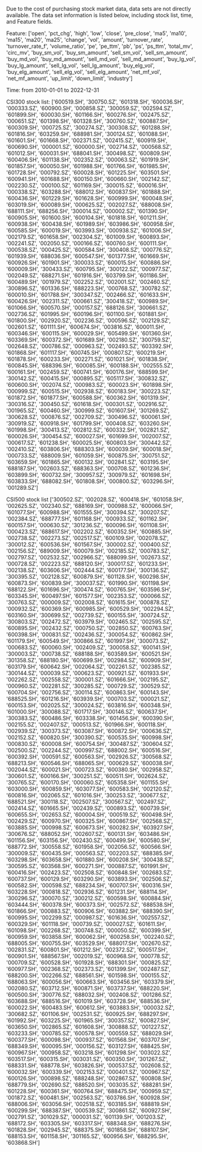 Due to the cost of purchasing stock market data, data sets are not directly available. The data set information is listed below, including stock list, time, and Feature fields.

Feature: ['open', 'pct_chg', 'high', 'low', 'close', 'pre_close', 'ma5', 'ma10',
       'ma15', 'ma20', 'ma25', 'change', 'vol', 'amount', 'turnover_rate',
       'turnover_rate_f', 'volume_ratio', 'pe', 'pe_ttm', 'pb', 'ps', 'ps_ttm',
       'total_mv', 'circ_mv', 'buy_sm_vol', 'buy_sm_amount', 'sell_sm_vol',
       'sell_sm_amount', 'buy_md_vol', 'buy_md_amount', 'sell_md_vol',
       'sell_md_amount', 'buy_lg_vol', 'buy_lg_amount', 'sell_lg_vol',
       'sell_lg_amount', 'buy_elg_vol', 'buy_elg_amount', 'sell_elg_vol',
       'sell_elg_amount', 'net_mf_vol', 'net_mf_amount', 'up_limit',
       'down_limit', 'industry']

Time: from 2010-01-01 to 2022-12-31

CSI300 stock list:
['600519.SH',
 '300750.SZ',
 '601318.SH',
 '600036.SH',
 '000333.SZ',
 '600900.SH',
 '000858.SZ',
 '300059.SZ',
 '002594.SZ',
 '601899.SH',
 '600030.SH',
 '601166.SH',
 '600276.SH',
 '002475.SZ',
 '000651.SZ',
 '601398.SH',
 '601328.SH',
 '300760.SZ',
 '600887.SH',
 '600309.SH',
 '000725.SZ',
 '300274.SZ',
 '300308.SZ',
 '601288.SH',
 '601816.SH',
 '603259.SH',
 '688981.SH',
 '300124.SZ',
 '601088.SH',
 '601601.SH',
 '601668.SH',
 '002371.SZ',
 '002415.SZ',
 '600919.SH',
 '600690.SH',
 '000001.SZ',
 '600000.SH',
 '002714.SZ',
 '000568.SZ',
 '601012.SH',
 '600031.SH',
 '688041.SH',
 '300498.SZ',
 '600809.SH',
 '600406.SH',
 '601138.SH',
 '002352.SZ',
 '000063.SZ',
 '601919.SH',
 '601857.SH',
 '600050.SH',
 '601988.SH',
 '601766.SH',
 '601985.SH',
 '601728.SH',
 '000792.SZ',
 '600028.SH',
 '601225.SH',
 '603501.SH',
 '600941.SH',
 '601688.SH',
 '600150.SH',
 '600660.SH',
 '002142.SZ',
 '002230.SZ',
 '000100.SZ',
 '601169.SH',
 '300015.SZ',
 '600016.SH',
 '000338.SZ',
 '603288.SH',
 '688012.SH',
 '600837.SH',
 '601888.SH',
 '600436.SH',
 '601229.SH',
 '601628.SH',
 '600999.SH',
 '600048.SH',
 '603019.SH',
 '600089.SH',
 '000625.SZ',
 '002027.SZ',
 '688008.SH',
 '688111.SH',
 '688256.SH',
 '300014.SZ',
 '000002.SZ',
 '601390.SH',
 '600905.SH',
 '601600.SH',
 '600104.SH',
 '601818.SH',
 '601211.SH',
 '600938.SH',
 '600438.SH',
 '601989.SH',
 '603986.SH',
 '600958.SH',
 '600585.SH',
 '600019.SH',
 '603993.SH',
 '000938.SZ',
 '601006.SH',
 '002179.SZ',
 '601658.SH',
 '002304.SZ',
 '601009.SH',
 '600893.SH',
 '002241.SZ',
 '002050.SZ',
 '000166.SZ',
 '600760.SH',
 '600111.SH',
 '000538.SZ',
 '000425.SZ',
 '600584.SH',
 '300408.SZ',
 '000776.SZ',
 '601939.SH',
 '688036.SH',
 '600547.SH',
 '601377.SH',
 '601669.SH',
 '600926.SH',
 '601901.SH',
 '300033.SZ',
 '600015.SH',
 '600886.SH',
 '600009.SH',
 '300433.SZ',
 '600795.SH',
 '300122.SZ',
 '000977.SZ',
 '002049.SZ',
 '688271.SH',
 '601916.SH',
 '603799.SH',
 '601186.SH',
 '600489.SH',
 '001979.SZ',
 '002252.SZ',
 '002001.SZ',
 '002460.SZ',
 '300896.SZ',
 '601336.SH',
 '688223.SH',
 '000768.SZ',
 '300782.SZ',
 '600010.SH',
 '601788.SH',
 '300347.SZ',
 '002466.SZ',
 '601633.SH',
 '600426.SH',
 '002311.SZ',
 '000661.SZ',
 '300418.SZ',
 '600989.SH',
 '601066.SH',
 '600570.SH',
 '000157.SZ',
 '688126.SH',
 '300661.SZ',
 '002736.SZ',
 '601995.SH',
 '600196.SH',
 '601100.SH',
 '601881.SH',
 '601800.SH',
 '002920.SZ',
 '002236.SZ',
 '000596.SZ',
 '002129.SZ',
 '002601.SZ',
 '601111.SH',
 '600674.SH',
 '003816.SZ',
 '600011.SH',
 '600346.SH',
 '600115.SH',
 '600029.SH',
 '605499.SH',
 '601360.SH',
 '603369.SH',
 '600372.SH',
 '601689.SH',
 '002180.SZ',
 '300759.SZ',
 '002648.SZ',
 '000786.SZ',
 '000963.SZ',
 '002493.SZ',
 '603392.SH',
 '601868.SH',
 '601117.SH',
 '600745.SH',
 '000807.SZ',
 '600219.SH',
 '601878.SH',
 '600233.SH',
 '002271.SZ',
 '601021.SH',
 '601838.SH',
 '600845.SH',
 '688396.SH',
 '600085.SH',
 '600188.SH',
 '002555.SZ',
 '600161.SH',
 '002459.SZ',
 '600741.SH',
 '600176.SH',
 '688599.SH',
 '300142.SZ',
 '600415.SH',
 '000895.SZ',
 '605117.SH',
 '300832.SZ',
 '600600.SH',
 '002074.SZ',
 '000983.SZ',
 '600023.SH',
 '601898.SH',
 '000999.SZ',
 '600515.SH',
 '002938.SZ',
 '600183.SH',
 '300223.SZ',
 '601872.SH',
 '601877.SH',
 '600588.SH',
 '600362.SH',
 '601319.SH',
 '300316.SZ',
 '300450.SZ',
 '601618.SH',
 '000301.SZ',
 '002916.SZ',
 '001965.SZ',
 '600460.SH',
 '300999.SZ',
 '601607.SH',
 '301269.SZ',
 '300628.SZ',
 '000876.SZ',
 '002709.SZ',
 '300496.SZ',
 '600061.SH',
 '300919.SZ',
 '600918.SH',
 '601799.SH',
 '000408.SZ',
 '603260.SH',
 '601998.SH',
 '300413.SZ',
 '002812.SZ',
 '600332.SH',
 '002821.SZ',
 '600026.SH',
 '300454.SZ',
 '600027.SH',
 '601699.SH',
 '002007.SZ',
 '000617.SZ',
 '601238.SH',
 '600025.SH',
 '600803.SH',
 '300442.SZ',
 '002410.SZ',
 '603806.SH',
 '688303.SH',
 '600039.SH',
 '600018.SH',
 '000733.SZ',
 '688009.SH',
 '601059.SH',
 '600875.SH',
 '300751.SZ',
 '603659.SH',
 '601865.SH',
 '600132.SH',
 '002841.SZ',
 '603195.SH',
 '688187.SH',
 '002603.SZ',
 '688363.SH',
 '000708.SZ',
 '601236.SH',
 '603899.SH',
 '600732.SH',
 '300957.SZ',
 '300979.SZ',
 '601698.SH',
 '603833.SH',
 '688082.SH',
 '601808.SH',
 '000800.SZ',
 '603296.SH',
 '001289.SZ']

CSI500 stock list
['300502.SZ',
 '002028.SZ',
 '600418.SH',
 '601058.SH',
 '002625.SZ',
 '002340.SZ',
 '688169.SH',
 '000988.SZ',
 '600066.SH',
 '601077.SH',
 '600988.SH',
 '601555.SH',
 '300394.SZ',
 '300207.SZ',
 '002384.SZ',
 '688777.SH',
 '601168.SH',
 '000933.SZ',
 '601162.SH',
 '600157.SH',
 '000630.SZ',
 '301236.SZ',
 '600096.SH',
 '601108.SH',
 '000423.SZ',
 '688617.SH',
 '002202.SZ',
 '600352.SH',
 '600885.SH',
 '002738.SZ',
 '002273.SZ',
 '002517.SZ',
 '600109.SH',
 '002078.SZ',
 '300012.SZ',
 '600536.SH',
 '601567.SH',
 '300002.SZ',
 '000400.SZ',
 '002156.SZ',
 '689009.SH',
 '600079.SH',
 '002185.SZ',
 '000783.SZ',
 '002797.SZ',
 '002532.SZ',
 '002966.SZ',
 '688099.SH',
 '002673.SZ',
 '000728.SZ',
 '002223.SZ',
 '688120.SH',
 '300017.SZ',
 '601233.SH',
 '002138.SZ',
 '603606.SH',
 '002444.SZ',
 '600177.SH',
 '300136.SZ',
 '300395.SZ',
 '002128.SZ',
 '600879.SH',
 '601128.SH',
 '600298.SH',
 '600873.SH',
 '600839.SH',
 '300037.SZ',
 '601990.SH',
 '601198.SH',
 '688122.SH',
 '601696.SH',
 '300474.SZ',
 '600765.SH',
 '603596.SH',
 '603345.SH',
 '600497.SH',
 '601577.SH',
 '002353.SZ',
 '000066.SZ',
 '300763.SZ',
 '000009.SZ',
 '002008.SZ',
 '601615.SH',
 '000878.SZ',
 '000932.SZ',
 '600369.SH',
 '600985.SH',
 '600529.SH',
 '002294.SZ',
 '603160.SH',
 '300699.SZ',
 '002739.SZ',
 '600155.SH',
 '300724.SZ',
 '300803.SZ',
 '002472.SZ',
 '603979.SH',
 '002465.SZ',
 '002595.SZ',
 '600895.SH',
 '002432.SZ',
 '000750.SZ',
 '002850.SZ',
 '600763.SH',
 '600398.SH',
 '000831.SZ',
 '002436.SZ',
 '300054.SZ',
 '600862.SH',
 '601179.SH',
 '600549.SH',
 '300866.SZ',
 '601997.SH',
 '300073.SZ',
 '000683.SZ',
 '600060.SH',
 '002409.SZ',
 '300058.SZ',
 '600141.SH',
 '300003.SZ',
 '000738.SZ',
 '688188.SH',
 '603589.SH',
 '600521.SH',
 '301358.SZ',
 '688180.SH',
 '600699.SH',
 '002984.SZ',
 '600909.SH',
 '603179.SH',
 '600642.SH',
 '002064.SZ',
 '002261.SZ',
 '002385.SZ',
 '300144.SZ',
 '000039.SZ',
 '000623.SZ',
 '000921.SZ',
 '601933.SH',
 '002262.SZ',
 '002558.SZ',
 '300001.SZ',
 '601666.SH',
 '002195.SZ',
 '000960.SZ',
 '002281.SZ',
 '300285.SZ',
 '000729.SZ',
 '300529.SZ',
 '600704.SH',
 '002756.SZ',
 '300114.SZ',
 '600863.SH',
 '600143.SH',
 '688525.SH',
 '601216.SH',
 '603939.SH',
 '000703.SZ',
 '000021.SZ',
 '600153.SH',
 '002025.SZ',
 '300024.SZ',
 '603816.SH',
 '600348.SH',
 '601000.SH',
 '300088.SZ',
 '601717.SH',
 '300146.SZ',
 '600637.SH',
 '300383.SZ',
 '600486.SH',
 '603338.SH',
 '601456.SH',
 '600390.SH',
 '002155.SZ',
 '002407.SZ',
 '000513.SZ',
 '601966.SH',
 '600118.SH',
 '002939.SZ',
 '300373.SZ',
 '603087.SH',
 '600872.SH',
 '000636.SZ',
 '002152.SZ',
 '600820.SH',
 '300390.SZ',
 '600535.SH',
 '600998.SH',
 '000830.SZ',
 '600008.SH',
 '600754.SH',
 '300487.SZ',
 '300604.SZ',
 '002500.SZ',
 '002244.SZ',
 '000997.SZ',
 '688002.SH',
 '600516.SH',
 '600392.SH',
 '000591.SZ',
 '600563.SH',
 '002926.SZ',
 '300568.SZ',
 '688213.SH',
 '600546.SH',
 '688065.SH',
 '000629.SZ',
 '600038.SH',
 '002044.SZ',
 '600021.SH',
 '000723.SZ',
 '600380.SH',
 '002958.SZ',
 '300601.SZ',
 '600166.SH',
 '300251.SZ',
 '600511.SH',
 '002624.SZ',
 '300765.SZ',
 '600170.SH',
 '000060.SZ',
 '605358.SH',
 '601155.SH',
 '603000.SH',
 '600859.SH',
 '603077.SH',
 '600583.SH',
 '002120.SZ',
 '600816.SH',
 '002065.SZ',
 '601016.SH',
 '300253.SZ',
 '300677.SZ',
 '688521.SH',
 '300118.SZ',
 '002507.SZ',
 '300567.SZ',
 '002497.SZ',
 '002414.SZ',
 '601665.SH',
 '002439.SZ',
 '000893.SZ',
 '600739.SH',
 '600655.SH',
 '002653.SZ',
 '600004.SH',
 '000519.SZ',
 '600498.SH',
 '002429.SZ',
 '600970.SH',
 '600325.SH',
 '600867.SH',
 '002568.SZ',
 '603885.SH',
 '000998.SZ',
 '600673.SH',
 '600282.SH',
 '603927.SH',
 '300676.SZ',
 '688052.SH',
 '002607.SZ',
 '600131.SH',
 '603486.SH',
 '601156.SH',
 '603156.SH',
 '002430.SZ',
 '600499.SH',
 '600580.SH',
 '688772.SH',
 '300558.SZ',
 '601958.SH',
 '002056.SZ',
 '600566.SH',
 '300009.SZ',
 '600435.SH',
 '000563.SZ',
 '002203.SZ',
 '688385.SH',
 '603298.SH',
 '603658.SH',
 '601880.SH',
 '600208.SH',
 '300438.SZ',
 '300595.SZ',
 '603568.SH',
 '600271.SH',
 '000887.SZ',
 '601991.SH',
 '600416.SH',
 '002423.SZ',
 '002508.SZ',
 '600848.SH',
 '002683.SZ',
 '600737.SH',
 '600129.SH',
 '603290.SH',
 '603893.SH',
 '002506.SZ',
 '600582.SH',
 '000598.SZ',
 '688234.SH',
 '600707.SH',
 '600316.SH',
 '603228.SH',
 '000818.SZ',
 '002936.SZ',
 '601231.SH',
 '688114.SH',
 '300296.SZ',
 '300070.SZ',
 '300212.SZ',
 '600598.SH',
 '600884.SH',
 '603444.SH',
 '600378.SH',
 '600373.SH',
 '002572.SZ',
 '688538.SH',
 '601866.SH',
 '000883.SZ',
 '600906.SH',
 '603882.SH',
 '688390.SH',
 '600995.SH',
 '002299.SZ',
 '000987.SZ',
 '601636.SH',
 '002557.SZ',
 '600329.SH',
 '601118.SH',
 '000739.SZ',
 '000027.SZ',
 '601611.SH',
 '601098.SH',
 '002268.SZ',
 '300748.SZ',
 '000050.SZ',
 '600399.SH',
 '600959.SH',
 '603858.SH',
 '600062.SH',
 '600258.SH',
 '002240.SZ',
 '688005.SH',
 '600755.SH',
 '603529.SH',
 '688017.SH',
 '002670.SZ',
 '002831.SZ',
 '600801.SH',
 '601212.SH',
 '002372.SZ',
 '600517.SH',
 '600901.SH',
 '688567.SH',
 '002019.SZ',
 '600968.SH',
 '000778.SZ',
 '000709.SZ',
 '600528.SH',
 '601928.SH',
 '688301.SH',
 '000825.SZ',
 '600977.SH',
 '002368.SZ',
 '002373.SZ',
 '601399.SH',
 '002487.SZ',
 '688200.SH',
 '002266.SZ',
 '688561.SH',
 '601598.SH',
 '000155.SZ',
 '688063.SH',
 '600056.SH',
 '600663.SH',
 '603456.SH',
 '603379.SH',
 '002080.SZ',
 '603712.SH',
 '600871.SH',
 '603737.SH',
 '688220.SH',
 '600500.SH',
 '300776.SZ',
 '688032.SH',
 '002408.SZ',
 '001286.SZ',
 '603688.SH',
 '688516.SH',
 '601019.SH',
 '603728.SH',
 '688536.SH',
 '600022.SH',
 '600483.SH',
 '600612.SH',
 '603883.SH',
 '000032.SZ',
 '300682.SZ',
 '601106.SH',
 '002531.SZ',
 '600925.SH',
 '688297.SH',
 '601992.SH',
 '603225.SH',
 '601965.SH',
 '300357.SZ',
 '600827.SH',
 '603650.SH',
 '002865.SZ',
 '601608.SH',
 '300888.SZ',
 '001227.SZ',
 '603233.SH',
 '000785.SZ',
 '600578.SH',
 '000559.SZ',
 '688029.SH',
 '600377.SH',
 '600098.SH',
 '000937.SZ',
 '601568.SH',
 '603707.SH',
 '688349.SH',
 '600095.SH',
 '000156.SZ',
 '603127.SH',
 '688425.SH',
 '600967.SH',
 '000958.SZ',
 '603218.SH',
 '601298.SH',
 '003022.SZ',
 '603517.SH',
 '600315.SH',
 '003031.SZ',
 '600350.SH',
 '301267.SZ',
 '688331.SH',
 '688778.SH',
 '603826.SH',
 '000537.SZ',
 '002608.SZ',
 '600032.SH',
 '600339.SH',
 '002153.SZ',
 '000401.SZ',
 '000967.SZ',
 '600126.SH',
 '000898.SZ',
 '688248.SH',
 '002867.SZ',
 '600808.SH',
 '688779.SH',
 '002690.SZ',
 '688520.SH',
 '003035.SZ',
 '688281.SH',
 '601228.SH',
 '600361.SH',
 '600764.SH',
 '688475.SH',
 '000959.SZ',
 '001872.SZ',
 '600481.SH',
 '002563.SZ',
 '603786.SH',
 '600928.SH',
 '688006.SH',
 '603056.SH',
 '002518.SZ',
 '603185.SH',
 '688819.SH',
 '600299.SH',
 '688387.SH',
 '000539.SZ',
 '300861.SZ',
 '600927.SH',
 '002791.SZ',
 '301029.SZ',
 '000031.SZ',
 '601139.SH',
 '001203.SZ',
 '688172.SH',
 '603305.SH',
 '603317.SH',
 '688348.SH',
 '688276.SH',
 '601828.SH',
 '002945.SZ',
 '688375.SH',
 '601858.SH',
 '688107.SH',
 '688153.SH',
 '601158.SH',
 '301165.SZ',
 '600956.SH',
 '688295.SH',
 '603868.SH']
